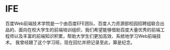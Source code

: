 # IFE
百度Web前端技术学院是一个由百度EFE团队、百度人力资源部校园招聘组联合出品的、面向在校大学生的前端培训组织，我们希望能够借助百度大量优秀的前端工程师以及丰富的前端知识积累，帮助大学生们更加高效、系统地学习Web前端技术。
我曾经跟了这个学习班，现在回忆并把记录至此，算是纪念。

